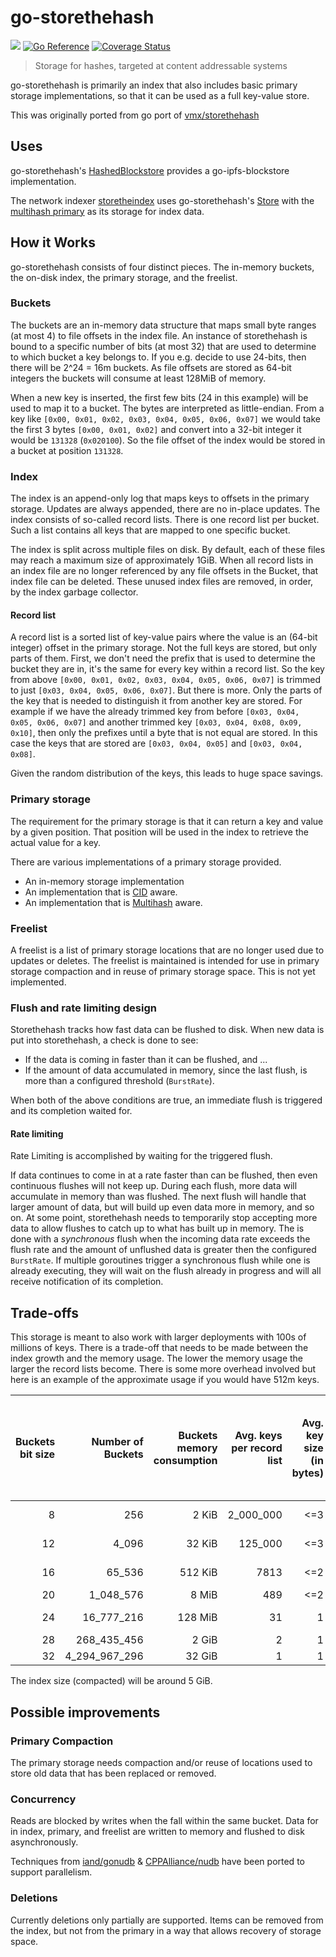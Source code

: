 # go-storethehash
[![](https://img.shields.io/badge/made%20by-Protocol%20Labs-blue.svg?style=flat-square)](https://protocol.ai)
[![Go Reference](https://pkg.go.dev/badge/github.com/ipld/go-storethehash.svg)](https://pkg.go.dev/github.com/ipld/go-storethehash)
[![Coverage Status](https://codecov.io/gh/ipld/go-storethehash/branch/main/graph/badge.svg)](https://codecov.io/gh/ipld/go-storethehash/branch/main)
> Storage for hashes, targeted at content addressable systems

go-storethehash is primarily an index that also includes basic primary storage implementations, so that it can be used as a full key-value store.

This was originally ported from go port of [vmx/storethehash](https://github.com/vmx/storethehash#readme)

## Uses

go-storethehash's [HashedBlockstore](https://pkg.go.dev/github.com/ipld/go-storethehash#HashedBlockstore) provides a go-ipfs-blockstore implementation.

The network indexer [storetheindex](https://github.com/filecoin-project/storetheindex) uses go-storethehash's [Store](https://pkg.go.dev/github.com/ipld/go-storethehash/store) with the [multihash primary](https://pkg.go.dev/github.com/ipld/go-storethehash/store/primary/multihash) as its storage for index data.

## How it Works

go-storethehash consists of four distinct pieces. The in-memory buckets, the on-disk index, the primary storage, and the freelist.

### Buckets

The buckets are an in-memory data structure that maps small byte ranges (at most 4) to file offsets in the index file. An instance of storethehash is bound to a specific number of bits (at most 32) that are used to determine to which bucket a key belongs to. If you e.g. decide to use 24-bits, then there will be 2^24 = 16m buckets. As file offsets are stored as 64-bit integers the buckets will consume at least 128MiB of memory.

When a new key is inserted, the first few bits (24 in this example) will be used to map it to a bucket. The bytes are interpreted as little-endian. From a key like `[0x00, 0x01, 0x02, 0x03, 0x04, 0x05, 0x06, 0x07]` we would take the first 3 bytes `[0x00, 0x01, 0x02]` and convert into a 32-bit integer it would be `131328` (`0x020100`). So the file offset of the index would be stored in a bucket at position `131328`.

### Index

The index is an append-only log that maps keys to offsets in the primary storage. Updates are always appended, there are no in-place updates. The index consists of so-called record lists. There is one record list per bucket. Such a list contains all keys that are mapped to one specific bucket.

The index is split across multiple files on disk. By default, each of these files may reach a maximum size of approximately 1GiB. When all record lists in an index file are no longer referenced by any file offsets in the Bucket, that index file can be deleted.  These unused index files are removed, in order, by the index garbage collector.  

#### Record list

A record list is a sorted list of key-value pairs where the value is an (64-bit integer) offset in the primary storage. Not the full keys are stored, but only parts of them. First, we don't need the prefix that is used to determine the bucket they are in, it's the same for every key within a record list. So the key from above `[0x00, 0x01, 0x02, 0x03, 0x04, 0x05, 0x06, 0x07]` is trimmed to just `[0x03, 0x04, 0x05, 0x06, 0x07]`. But there is more. Only the parts of the key that is needed to distinguish it from another key are stored. For example if we have the already trimmed key from before `[0x03, 0x04, 0x05, 0x06, 0x07]` and another trimmed key `[0x03, 0x04, 0x08, 0x09, 0x10]`, then only the prefixes until a byte that is not equal are stored. In this case the keys that are stored are `[0x03, 0x04, 0x05]` and `[0x03, 0x04, 0x08]`.

Given the random distribution of the keys, this leads to huge space savings.

### Primary storage

The requirement for the primary storage is that it can return a key and value by a given position. That position will be used in the index to retrieve the actual value for a key.

There are various implementations of a primary storage provided.

- An in-memory storage implementation
- An implementation that is [CID](https://github.com/multiformats/cid/) aware.
- An implementation that is [Multihash](https://github.com/multiformats/multihash) aware.

### Freelist

A freelist is a list of primary storage locations that are no longer used due to updates or deletes. The freelist is maintained is intended for use in primary storage compaction and in reuse of primary storage space. This is not yet implemented.

### Flush and rate limiting design

Storethehash tracks how fast data can be flushed to disk. When new data is put into storethehash, a check is done to see:
- If the data is coming in faster than it can be flushed, and ...
- If the amount of data accumulated in memory, since the last flush, is more than a configured threshold (`BurstRate`).

When both of the above conditions are true, an immediate flush is triggered and its completion waited for.

#### Rate limiting
Rate Limiting is accomplished by waiting for the triggered flush.

If data continues to come in at a rate faster than can be flushed, then even continuous flushes will not keep up. During each flush, more data will accumulate in memory than was flushed. The next flush will handle that larger amount of data, but will build up even data more in memory, and so on. At some point, storethehash needs to temporarily stop accepting more data to allow flushes to catch up to what has built up in memory. The is done with a _synchronous_ flush when the incoming data rate exceeds the flush rate and the amount of unflushed data is greater then the configured `BurstRate`. If multiple goroutines trigger a synchronous flush while one is already executing, they will wait on the flush already in progress and will all receive notification of its completion. 

## Trade-offs

This storage is meant to also work with larger deployments with 100s of millions of keys. There is a trade-off that needs to be made between the index growth and the memory usage. The lower the memory usage the larger the record lists become. There is some more overhead involved but here is an example of the approximate usage if you would have 512m keys.

| Buckets bit size | Number of Buckets | Buckets memory consumption| Avg. keys per record list | Avg. key size (in bytes) | Record list size (key + 8 bytes file offset) |
| -: | ------------: | -------: | --------: | --: | -------: |
|  8 |           256 |    2 KiB | 2_000_000 | <=3 | < 21 MiB |
| 12 |         4_096 |   32 KiB |   125_000 | <=3 | <  2 MiB |
| 16 |        65_536 |  512 KiB |      7813 | <=2 | < 77 KiB |
| 20 |     1_048_576 |    8 MiB |       489 | <=2 | <  5 KiB |
| 24 |    16_777_216 |  128 MiB |        31 |   1 |  < 280 B |
| 28 |   268_435_456 |    2 GiB |         2 |   1 |   < 19 B |
| 32 | 4_294_967_296 |   32 GiB |         1 |   1 |    <10 B |

The index size (compacted) will be around 5 GiB.

## Possible improvements

### Primary Compaction

The primary storage needs compaction and/or reuse of locations used to store old data that has been replaced or removed.

### Concurrency

Reads are blocked by writes when the fall within the same bucket. Data for in index, primary, and freelist are written to memory and flushed to disk asynchronously.

Techniques from [iand/gonudb](https://github.com/iand/gonudb) & [CPPAlliance/nudb](https://github.com/CPPAlliance/nudb) have been ported to support parallelism.

### Deletions

Currently deletions only partially are supported. Items can be removed from the index, but not from the primary in a way that allows recovery of storage space.
